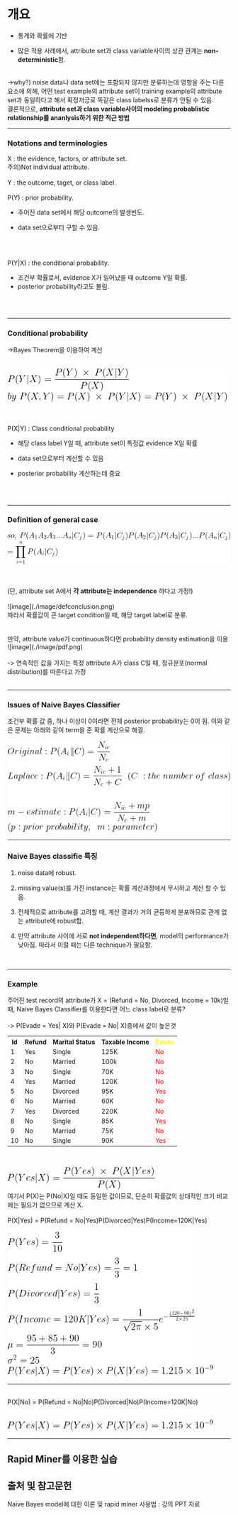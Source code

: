 # 개요

* 통계와 확률에 기반

* 많은 적용 사례에서, attribute set과 class variable사이의 상관 관계는 <strong>non-deterministic</strong>함.

<br>
->why?) noise data나 data set에는 포함되지 않지만 분류하는데 영향을 주는 다른 요소에 의해, 어떤 test example의 attribute set이 training example의 attribute set과 동일하다고 해서 확정저긍로 똑같은 class labelss로 분류가 안될 수 있음.
	
<br>
결론적으로, <strong>attribute set과 class variable사이의 modeling probablistic relationship를 ananlysis하기 위한 적근 방법</strong>

<br>
<hr>

### Notations and terminologies

X : the evidence, factors, or attribute set.
<br> 
주의)Not individual attribute.
<br>
<br>
Y : the outcome, taget, or class label.
<br>
<br>
P(Y) : prior probability.
<br>
 * 주어진 data set에서 해당 outcome의  발생빈도.
 
 * data set으로부터 구할 수 있음.
<br>
<br>

P(Y\|X) : the conditional probability.
 * 조건부 확률로서, evidence X가 일어났을 때 outcome Y일 확률.
 * posterior probability라고도 불림.
<br>
<br>
<hr>

### Conditional probability 

->Bayes Theorem을 이용하여 계산
<br>
<br>

![image](./image/conditionalprob.png)

<br>

<br>
P(X|Y) : Class conditional probability

* 해당 class label Y일 때, attribute set이 특정값 evidence X일 확률

* data set으로부터 계산할 수 있음

* posterior probability 계산하는데 중요
<br>
<br>
<hr>

### Definition of general case

![image](./image/defcon.png)

<br>
<br>
(단, attribute set A에서 <strong>각 attribute는 independence</strong> 하다고 가정!)
<br>
<br>
![image](./image/defconclusion.png)
<br>
따라서 확률값이 큰 target condition일 때, 해당 target label로 분류.
<br>
<br>
<br>
만약, attribute value가 continuous하다면 probability density estimation을 이용
<br>
![image](./image/pdf.png)
<br>
<br>
-> 연속적인 값을 가지는 특정 attribute A가 class C일 때, 정규분포(normal distribution)를 따른다고 가정
<br>
<br>
<hr>

### Issues of Naive Bayes Classifier

조건부 확률 값 중, 하나 이상이 0이라면 전체 posterior probability는 0이 됨. 이와 같은 문제는 아래와 같이 term을 준 확률 계산으로 해결.
<br>
<br>
![image](./image/variousprob.png)
<br>
<hr>

### Naive Bayes classifie 특징

1. noise data에 robust.

2. missing value(s)를 가진 instance는 확률 계산과정에서 무시하고 계산 할 수 있음.

3. 전체적으로 attribute를 고려할 때, 계산 결과가 거의 균등하게 분포하므로 관계 없는 attribute에 robust함.

4. 만약 attribute 사이에 서로 <strong>not independent하다면</strong>, model의 performance가 낮아짐. 따라서 이럴 때는 다른 technique가 필요함.

<br>
<hr>

### Example

주어진 test record의 attribute가 X = (Refund = No, Divorced, Income = 10k)일때, Naive Bayes Classifier를 이용한다면 어느 class label로 분류?
<br>
<br>
-> P(Evade = Yes| X)와 P(Evade = No| X)중에서 값이 높은것
<br>
<table>
<th>Id</th>
<th>Refund</th>
<th>Marital Status</th>
<th>Taxable Income</th>
<th style="color:yellow">Evade</th>
<tr>
	<td>1</td>
	<td>Yes</td>
	<td>Single</td>
	<td>125K</td>
	<td style="color:red;">No</td>
</tr>
<tr>
	<td>2</td>
	<td>No</td>
	<td>Married</td>
	<td>100k</td>
	<td style="color:red;">No</td>
</tr>
<tr>
	<td>3</td>
	<td>No</td>
	<td>Single</td>
	<td>70K</td>
	<td style="color:red;">No</td>
</tr>
<tr>
	<td>4</td>
	<td>Yes</td>
	<td>Married</td>
	<td>120K</td>
	<td style="color:red;">No</td>
</tr>
<tr>
	<td>5</td>
	<td>No</td>
	<td>Divorced</td>
	<td>95K</td>
	<td style="color:red;">Yes</td>
</tr>
<tr>
	<td>6</td>
	<td>No</td>
	<td>Married</td>
	<td>60K</td>
	<td style="color:red;">No</td>
</tr>
<tr>
	<td>7</td>
	<td>Yes</td>
	<td>Divorced</td>
	<td>220K</td>
	<td style="color:red;">No</td>
</tr>
<tr>
	<td>8</td>
	<td>No</td>
	<td>Single</td>
	<td>85K</td>
	<td style="color:red;">Yes</td>
</tr>
<tr>
	<td>9</td>
	<td>No</td>
	<td>Married</td>
	<td>75K</td>
	<td style="color:red;">No</td>
</tr>
<tr>
	<td>10</td>
	<td>No</td>
	<td>Single</td>
	<td>90K</td>
	<td style="color:red;">Yes</td>
</tr>
</table>
<br>

![image](./image/sol1.png)
<br>
여기서 P(X)는 P(No|X)일 때도 동일한 값이므로, 단순히 확률값의 상대적인 크기 비교에는 필요가 없으므로 계산 X.
<br>
<br>
P(X|Yes) = P(Refund = No|Yes)P(Divorced|Yes)P(Income=120K|Yes)
<br>
<br>
![image](./image/sol2.png)
<br>
![image](./image/sol3.png)
<br>
<hr>
<br>
P(X|No) = P(Refund = No|No)P(Divorced|No)P(Income=120K|No)
<br>
<br>


![image](./image/sol3.png)


***

## Rapid Miner를 이용한 실습

## 출처 및 참고문헌

Naive Bayes model에 대한 이론 및 rapid miner 사용법 : 강의 PPT 자료



